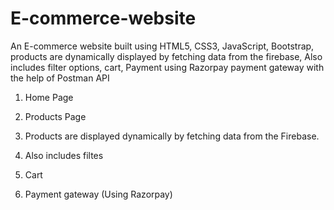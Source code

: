 # E-commerce-website
An E-commerce website built using HTML5, CSS3, JavaScript, Bootstrap, products are dynamically displayed by fetching data from the firebase, Also includes filter options, cart, Payment using Razorpay payment gateway with the help of Postman API

1. Home Page <BR>

2. Products Page<BR>
3. Products are displayed dynamically by fetching data from the Firebase.<BR>
4. Also includes filtes<BR>
5. Cart<BR>
6. Payment gateway (Using Razorpay)<BR>
